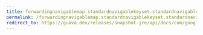 ```yaml
---
title: forwardingnavigablemap.standardnavigablekeyset.standardnavigablekeyset
permalink: /forwardingnavigablemap.standardnavigablekeyset.standardnavigablekeyset/
redirect_to: https://guava.dev/releases/snapshot-jre/api/docs/com/google/common/collect/ForwardingNavigableMap.StandardNavigableKeySet.html#StandardNavigableKeySet--
---
```

